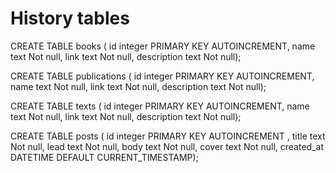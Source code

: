# History tables

CREATE TABLE books (
id integer PRIMARY KEY AUTOINCREMENT,
name text Not null,
link text Not null,
description text Not null);

CREATE TABLE publications (
id integer PRIMARY KEY AUTOINCREMENT,
name text Not null,
link text Not null,
description text Not null);

CREATE TABLE texts (
id integer PRIMARY KEY AUTOINCREMENT,
name text Not null,
link text Not null,
description text Not null);

CREATE TABLE posts (
id integer PRIMARY KEY AUTOINCREMENT ,
title text Not null,
lead text Not null,
body text Not null,
cover text Not null,
created_at DATETIME DEFAULT CURRENT_TIMESTAMP);
